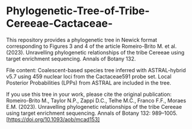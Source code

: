 # Phylogenetic-Tree-of-Tribe-Cereeae-Cactaceae-
This repository provides a phylogenetic tree in Newick format corresponding to Figures 3 and 4 of the article Romeiro-Brito M. et al. (2023). Unravelling phylogenetic relationships of the tribe Cereeae using target enrichment sequencing.  Annals of Botany 132. 

File content: Coalescent-based species tree inferred with ASTRAL-hybrid v5.7 using 459 nuclear loci from the Cactaceae591 probe set. Local Posterior Probabilities (LPPs) from ASTRAL are included in the tree.

If you use this tree in your work, please cite the original publication:
Romeiro-Brito M., Taylor N.P., Zappi D.C., Telhe M.C., Franco F.F., Moraes E.M. (2023). Unravelling phylogenetic relationships of the tribe Cereeae using target enrichment sequencing.  Annals of Botany 132: 989–1005. [https://doi.org/10.1093/aob/mcad153]
